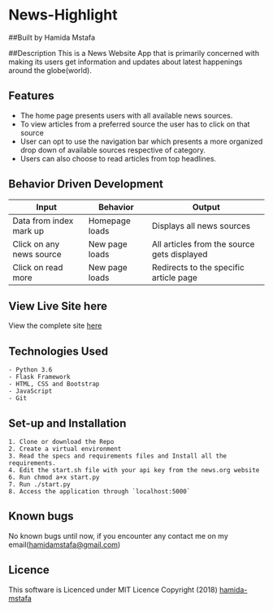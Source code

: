 # News-Highlight

##Built by Hamida Mstafa

##Description
This is a News Website App that is primarily concerned with making its users get information and updates about latest happenings around the globe(world).
## Features
- The home page presents users with all available news sources.
- To view articles from a preferred source the user has to click on that source
- User can opt to use the navigation bar which presents a more organized drop down of available sources respective of category.
- Users can also choose to read articles from top headlines.


## Behavior Driven Development
| Input            | Behavior                         | Output                        |
| ------------------- | ----------------------------- | ----------------------------- |
| Data from index mark up | Homepage loads | Displays all news sources |
| Click on any news source| New page loads | All articles from the source gets displayed|
|Click on read more | New page loads | Redirects to the specific article page  |


## View Live Site here
View the complete site [here](https://git.heroku.com/news1highlight.git)


## Technologies Used
    - Python 3.6
    - Flask Framework
    - HTML, CSS and Bootstrap
    - JavaScript
    - Git


## Set-up and Installation
    1. Clone or download the Repo
    2. Create a virtual environment
    3. Read the specs and requirements files and Install all the requirements.
    4. Edit the start.sh file with your api key from the news.org website   
    6. Run chmod a+x start.py
    7. Run ./start.py
    8. Access the application through `localhost:5000`

## Known bugs
 No known bugs until now, if you encounter any contact me on my email(hamidamstafa@gmail.com)


 ## Licence

This software is Licenced under MIT Licence
Copyright (2018) [hamida-mstafa](https://opensource.org)
